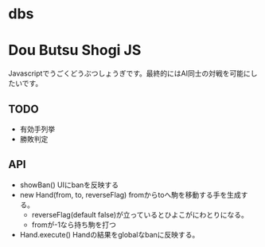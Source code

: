 dbs
===

# Dou Butsu Shogi JS

Javascriptでうごくどうぶつしょうぎです。最終的にはAI同士の対戦を可能にしたいです。

## TODO

* 有効手列挙
* 勝敗判定

## API

* showBan() UIにbanを反映する
* new Hand(from, to, reverseFlag) fromからtoへ駒を移動する手を生成する。
  * reverseFlag(default false)が立っているとひよこがにわとりになる。
  * fromが-1なら持ち駒を打つ
* Hand.execute() Handの結果をglobalなbanに反映する。

